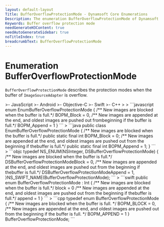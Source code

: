 ```yaml
---
layout: default-layout
Title: BufferOverflowProtectionMode - Dynamsoft Core Enumerations
Description: The enumeration BufferOverflowProtectionMode of Dynamsoft Core describes the protection modes when the buffer of ImageSourceAdapter is overflow.
Keywords: Buffer overflow protection mode 
needGenerateH3Content: true
needAutoGenerateSidebar: true
noTitleIndex: true
breadcrumbText: BufferOverflowProtectionMode
---
```


# Enumeration BufferOverflowProtectionMode

`BufferOverflowProtectionMode` describes the protection modes when the buffer of `ImageSourceAdapter` is overflow.

<div class="sample-code-prefix template2"></div>
   >- JavaScript
   >- Android
   >- Objective-C
   >- Swift
   >- C++
   >
>
```javascript
enum EnumBufferOverflowProtectionMode {
   /** New images are blocked when the buffer is full.*/
   BOPM_Block = 0,
   /** New images are appended at the end, and oldest images are pushed out frombeginning if the buffer is full.*/
   BOPM_Append = 1
}
```
>
```java
public class EnumBufferOverflowProtectionMode
{
   /** New images are blocked when the buffer is full.*/
   public static final int BOPM_Block = 0;
   /** New images are appended at the end, and oldest images are pushed out from the beginning if thebuffer is full.*/
   public static final int BOPM_Append = 1;
}
```
>
```objc
typedef NS_ENUM(NSInteger, DSBufferOverflowProtectionMode)
{
   /** New images are blocked when the buffer is full.*/
   DSBufferOverflowProtectionModeBlock = 0,
   /** New images are appended at the end, and oldest images are pushed out from the beginning if thebuffer is full.*/
   DSBufferOverflowProtectionModeAppend = 1,
}NS_SWIFT_NAME(BufferOverflowProtectionMode);
```
>
```swift
public enum BufferOverflowProtectionMode : Int
{
   /** New images are blocked when the buffer is full.*/
   block = 0
   /** New images are appended at the end, and oldest images are pushed out from the beginning if thebuffer is full.*/
   append = 1
}
```
>
```cpp
typedef enum BufferOverflowProtectionMode
{
   /** New images are blocked when the buffer is full. */
   BOPM_BLOCK = 0,
   /** New images are appended at the end, and oldest images are pushed out from the beginning if the buffer is full. */
   BOPM_APPEND = 1
} BufferOverflowProtectionMode;
```
